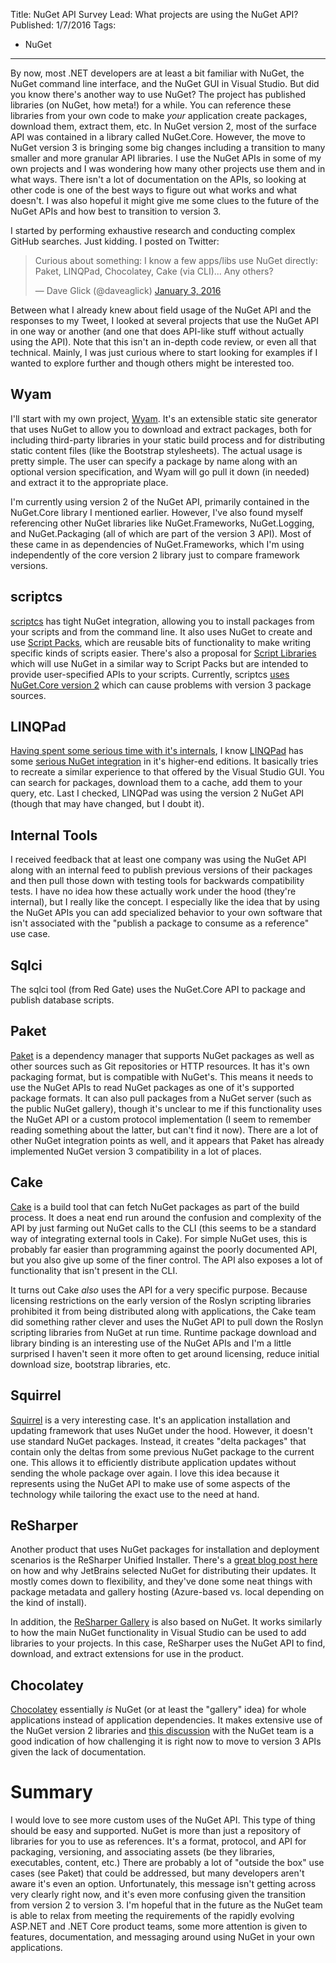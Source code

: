 Title: NuGet API Survey
Lead: What projects are using the NuGet API?
Published: 1/7/2016
Tags:
  - NuGet
---
By now, most .NET developers are at least a bit familiar with NuGet, the NuGet command line interface, and the NuGet GUI in Visual Studio. But did you know there's another way to use NuGet? The project has published libraries (on NuGet, how meta!) for a while. You can reference these libraries from your own code to make *your* application create packages, download them, extract them, etc. In NuGet version 2, most of the surface API was contained in a library called NuGet.Core. However, the move to NuGet version 3 is bringing some big changes including a transition to many smaller and more granular API libraries. I use the NuGet APIs in some of my own projects and I was wondering how many other projects use them and in what ways. There isn't a lot of documentation on the APIs, so looking at other code is one of the best ways to figure out what works and what doesn't. I was also hopeful it might give me some clues to the future of the NuGet APIs and how best to transition to version 3.

I started by performing exhaustive research and conducting complex GitHub searches. Just kidding. I posted on Twitter:

<blockquote class="twitter-tweet" lang="en"><p lang="en" dir="ltr">Curious about something: I know a few apps/libs use NuGet directly: Paket, LINQPad, Chocolatey, Cake (via CLI)... Any others?</p>&mdash; Dave Glick (@daveaglick) <a href="https://twitter.com/daveaglick/status/683654871380312064">January 3, 2016</a></blockquote>
<script async src="//platform.twitter.com/widgets.js" charset="utf-8"></script>

Between what I already knew about field usage of the NuGet API and the responses to my Tweet, I looked at several projects that use the NuGet API in one way or another (and one that does API-like stuff without actually using the API). Note that this isn't an in-depth code review, or even all that technical. Mainly, I was just curious where to start looking for examples if I wanted to explore further and though others might be interested too.

## Wyam

I'll start with my own project, [Wyam](https://github.com/Wyamio/Wyam). It's an extensible static site generator that uses NuGet to allow you to download and extract packages, both for including third-party libraries in your static build process and for distributing static content files (like the Bootstrap stylesheets). The actual usage is pretty simple. The user can specify a package by name along with an optional version specification, and Wyam will go pull it down (in needed) and extract it to the appropriate place.

I'm currently using version 2 of the NuGet API, primarily contained in the NuGet.Core library I mentioned earlier. However, I've also found myself referencing other NuGet libraries like NuGet.Frameworks, NuGet.Logging, and NuGet.Packaging (all of which are part of the version 3 API). Most of these came in as dependencies of NuGet.Frameworks, which I'm using independently of the core version 2 library just to compare framework versions.

## scriptcs

[scriptcs](http://scriptcs.net/) has tight NuGet integration, allowing you to install packages from your scripts and from the command line. It also uses NuGet to create and use [Script Packs](https://github.com/scriptcs/scriptcs/wiki/Script-Packs), which are reusable bits of functionality to make writing specific kinds of scripts easier. There's also a proposal for [Script Libraries](https://github.com/scriptcs/scriptcs/wiki/Script-Libraries) which will use NuGet in a similar way to Script Packs but are intended to provide user-specified APIs to your scripts. Currently, scriptcs [uses NuGet.Core version 2](https://github.com/scriptcs/scriptcs/wiki/NuGet-v3) which can cause problems with version 3 package sources.

## LINQPad

[Having spent some serious time with it's internals](/posts/announcing-linqpad-codeanalysis), I know [LINQPad](https://www.linqpad.net/) has some [serious NuGet integration](https://www.linqpad.net/Purchase.aspx#NuGet) in it's higher-end editions. It basically tries to recreate a similar experience to that offered by the Visual Studio GUI. You can search for packages, download them to a cache, add them to your query, etc. Last I checked, LINQPad was using the version 2 NuGet API (though that may have changed, but I doubt it). 

## Internal Tools

I received feedback that at least one company was using the NuGet API along with an internal feed to publish previous versions of their packages and then pull those down with testing tools for backwards compatibility tests. I have no idea how these actually work under the hood (they're internal), but I really like the concept. I especially like the idea that by using the NuGet APIs you can add specialized behavior to your own software that isn't associated with the "publish a package to consume as a reference" use case. 

## Sqlci

The sqlci tool (from Red Gate) uses the NuGet.Core API to package and publish database scripts. 

## Paket

[Paket](https://fsprojects.github.io/Paket/) is a dependency manager that supports NuGet packages as well as other sources such as Git repositories or HTTP resources. It has it's own packaging format, but is compatible with NuGet's. This means it needs to use the NuGet APIs to read NuGet packages as one of it's supported package formats. It can also pull packages from a NuGet server (such as the public NuGet gallery), though it's unclear to me if this functionality uses the NuGet API or a custom protocol implementation (I seem to remember reading something about the latter, but can't find it now). There are a lot of other NuGet integration points as well, and it appears that Paket has already implemented NuGet version 3 compatibility in a lot of places.

## Cake

[Cake](http://cakebuild.net/) is a build tool that can fetch NuGet packages as part of the build process. It does a neat end run around the confusion and complexity of the API by just farming out NuGet calls to the CLI (this seems to be a standard way of integrating external tools in Cake). For simple NuGet uses, this is probably far easier than programming against the poorly documented API, but you also give up some of the finer control. The API also exposes a lot of functionality that isn't present in the CLI.

It turns out Cake *also* uses the API for a very specific purpose. Because licensing restrictions on the early version of the Roslyn scripting libraries prohibited it from being distributed along with applications, the Cake team did something rather clever and uses the NuGet API to pull down the Roslyn scripting libraries from NuGet at run time. Runtime package download and library binding is an interesting use of the NuGet APIs and I'm a little surprised I haven't seen it more often to get around licensing, reduce initial download size, bootstrap libraries, etc.

## Squirrel

[Squirrel](https://github.com/Squirrel/Squirrel.Windows) is a very interesting case. It's an application installation and updating framework that uses NuGet under the hood. However, it doesn't use standard NuGet packages. Instead, it creates "delta packages" that contain only the deltas from some previous NuGet package to the current one. This allows it to efficiently distribute application updates without sending the whole package over again. I love this idea because it represents using the NuGet API to make use of some aspects of the technology while tailoring the exact use to the need at hand.

## ReSharper

Another product that uses NuGet packages for installation and deployment scenarios is the ReSharper Unified Installer. There's a [great blog post here](https://blog.jetbrains.com/dotnet/2015/07/01/resharper-unified-nuget-based-installer-how/) on how and why JetBrains selected NuGet for distributing their updates. It mostly comes down to flexibility, and they've done some neat things with package metadata and gallery hosting (Azure-based vs. local depending on the kind of install).

In addition, the [ReSharper Gallery](https://resharper-plugins.jetbrains.com/) is also based on NuGet. It works similarly to how the main NuGet functionality in Visual Studio can be used to add libraries to your projects. In this case, ReSharper uses the NuGet API to find, download, and extract extensions for use in the product.  

## Chocolatey

[Chocolatey](https://chocolatey.org/) essentially *is* NuGet (or at least the "gallery" idea) for whole applications instead of application dependencies. It makes extensive use of the NuGet version 2 libraries and [this discussion](https://github.com/NuGet/Home/issues/1870) with the NuGet team is a good indication of how challenging it is right now to move to version 3 APIs given the lack of documentation.

# Summary

I would love to see more custom uses of the NuGet API. This type of thing should be easy and supported. NuGet is more than just a repository of libraries for you to use as references. It's a format, protocol, and API for packaging, versioning, and associating assets (be they libraries, executables, content, etc.) There are probably a lot of "outside the box" use cases (see Paket) that could be addressed, but many developers aren't aware it's even an option. Unfortunately, this message isn't getting across very clearly right now, and it's even more confusing given the transition from version 2 to version 3. I'm hopeful that in the future as the NuGet team is able to relax from meeting the requirements of the rapidly evolving ASP.NET and .NET Core product teams, some more attention is given to features, documentation, and messaging around using NuGet in your own applications.